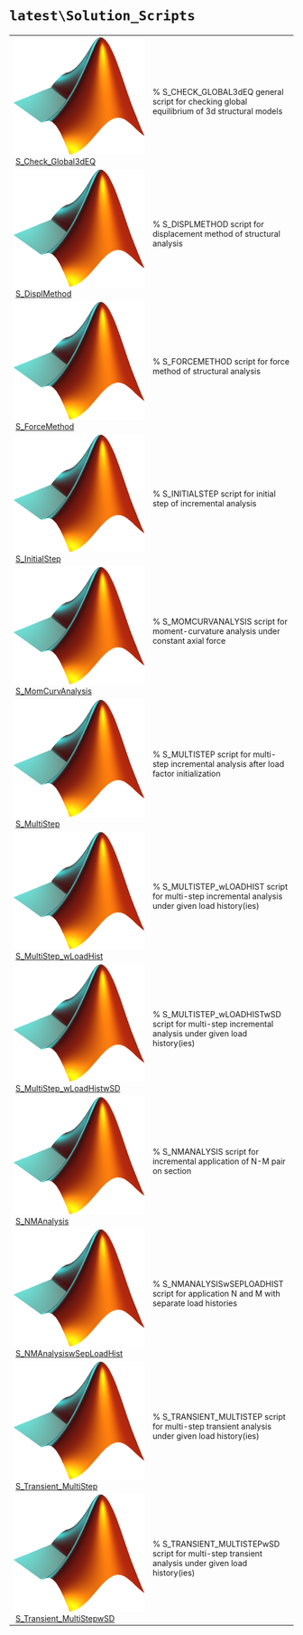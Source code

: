 <!-- <!DOCTYPE html> -->
<!-- <html lang="en"> -->
<!-- <body> -->
<!-- <a name="_top"></a>
<table width="100%"><tr><td align="left"><a href="../../_index.md"><img alt="<" border="0" src="../../left.png">&nbsp;Master index</a></td>
<td align="right"><a href="_index.md">Index for `latest\Solution_Scripts`&nbsp;<img alt=">" border="0" src="../../right.png"></a></td></tr></table> -->

# `latest\Solution_Scripts`

<table>
<tr><td><img src="../../matlab_logo.png" alt="icon name" class="icon">&nbsp;<a href="S_Check_Global3dEQ">S_Check_Global3dEQ</a></td><td>% S_CHECK_GLOBAL3dEQ general script for checking global equilibrium of 3d structural models </td></tr><tr><td><img src="../../matlab_logo.png" alt="icon name" class="icon">&nbsp;<a href="S_DisplMethod">S_DisplMethod</a></td><td>% S_DISPLMETHOD script for displacement method of structural analysis </td></tr><tr><td><img src="../../matlab_logo.png" alt="icon name" class="icon">&nbsp;<a href="S_ForceMethod">S_ForceMethod</a></td><td>% S_FORCEMETHOD script for force method of structural analysis </td></tr><tr><td><img src="../../matlab_logo.png" alt="icon name" class="icon">&nbsp;<a href="S_InitialStep">S_InitialStep</a></td><td>% S_INITIALSTEP script for initial step of incremental analysis </td></tr><tr><td><img src="../../matlab_logo.png" alt="icon name" class="icon">&nbsp;<a href="S_MomCurvAnalysis">S_MomCurvAnalysis</a></td><td>% S_MOMCURVANALYSIS script for moment-curvature analysis under constant axial force </td></tr><tr><td><img src="../../matlab_logo.png" alt="icon name" class="icon">&nbsp;<a href="S_MultiStep">S_MultiStep</a></td><td>% S_MULTISTEP script for multi-step incremental analysis after load factor initialization </td></tr><tr><td><img src="../../matlab_logo.png" alt="icon name" class="icon">&nbsp;<a href="S_MultiStep_wLoadHist">S_MultiStep_wLoadHist</a></td><td>% S_MULTISTEP_wLOADHIST script for multi-step incremental analysis under given load history(ies) </td></tr><tr><td><img src="../../matlab_logo.png" alt="icon name" class="icon">&nbsp;<a href="S_MultiStep_wLoadHistwSD">S_MultiStep_wLoadHistwSD</a></td><td>% S_MULTISTEP_wLOADHISTwSD script for multi-step incremental analysis under given load history(ies) </td></tr><tr><td><img src="../../matlab_logo.png" alt="icon name" class="icon">&nbsp;<a href="S_NMAnalysis">S_NMAnalysis</a></td><td>% S_NMANALYSIS script for incremental application of N-M pair on section </td></tr><tr><td><img src="../../matlab_logo.png" alt="icon name" class="icon">&nbsp;<a href="S_NMAnalysiswSepLoadHist">S_NMAnalysiswSepLoadHist</a></td><td>% S_NMANALYSISwSEPLOADHIST script for application N and M with separate load histories </td></tr><tr><td><img src="../../matlab_logo.png" alt="icon name" class="icon">&nbsp;<a href="S_Transient_MultiStep">S_Transient_MultiStep</a></td><td>% S_TRANSIENT_MULTISTEP script for multi-step transient analysis under given load history(ies) </td></tr><tr><td><img src="../../matlab_logo.png" alt="icon name" class="icon">&nbsp;<a href="S_Transient_MultiStepwSD">S_Transient_MultiStepwSD</a></td><td>% S_TRANSIENT_MULTISTEPwSD script for multi-step transient analysis under given load history(ies) </td></tr></table>




<!-- <hr><address>Generated on Thu 28-Jan-2021 18:22:44 by <strong><a href="http://www.artefact.tk/software/matlab/m2html/" title="Matlab Documentation in HTML">m2html</a></strong> &copy; 2005</address> -->
<!-- </body> -->
<!-- </html> -->